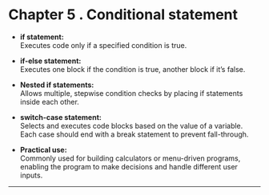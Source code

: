 # Chapter 5 .  Conditional statement

- **if statement:**  
  Executes code only if a specified condition is true.

- **if-else statement:**  
  Executes one block if the condition is true, another block if it’s false.

- **Nested if statements:**  
  Allows multiple, stepwise condition checks by placing if statements inside each other.

- **switch-case statement:**  
  Selects and executes code blocks based on the value of a variable. Each case should end with a break statement to prevent fall-through.

- **Practical use:**  
  Commonly used for building calculators or menu-driven programs, enabling the program to make decisions and handle different user inputs.

---
